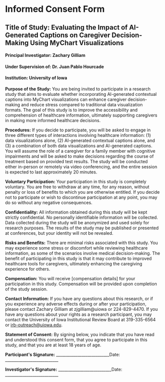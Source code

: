 # Informed Consent Form

## Title of Study: Evaluating the Impact of AI-Generated Captions on Caregiver Decision-Making Using MyChart Visualizations

#### Principal Investigator: Zachary Gilliam

#### Under Supervision of: Dr. Juan Pablo Hourcade

#### Institution: University of Iowa

**Purpose of the Study:** You are being invited to participate in a research study that aims to evaluate whether incorporating AI-generated contextual captions into MyChart visualizations can enhance caregiver decision-making and reduce stress compared to traditional data visualization formats. The goal of this study is to improve the accessibility and comprehension of healthcare information, ultimately supporting caregivers in making more informed healthcare decisions.

**Procedures:** If you decide to participate, you will be asked to engage in three different types of interactions involving healthcare information: (1) data visualizations alone, (2) AI-generated contextual captions alone, and (3) a combination of both data visualizations and AI-generated captions. You will assume the role of a caregiver for a family member with cognitive impairments and will be asked to make decisions regarding the course of treatment based on provided test results. The study will be conducted either in-person or remotely via video conferencing, and the entire session is expected to last approximately 20 minutes.

**Voluntary Participation:** Your participation in this study is completely voluntary. You are free to withdraw at any time, for any reason, without penalty or loss of benefits to which you are otherwise entitled. If you decide not to participate or wish to discontinue participation at any point, you may do so without any negative consequences.

**Confidentiality:** All information obtained during this study will be kept strictly confidential. No personally identifiable information will be collected. Data collected during the study will be anonymized and used solely for research purposes. The results of the study may be published or presented at conferences, but your identity will not be revealed.

**Risks and Benefits:** There are minimal risks associated with this study. You may experience some stress or discomfort while reviewing healthcare information, as some of the scenarios involve medical decision-making. The benefit of participating in this study is that it may contribute to improved healthcare tools for caregivers, ultimately enhancing the caregiving experience for others.

**Compensation:** You will receive [compensation details] for your participation in this study. Compensation will be provided upon completion of the study session.

**Contact Information:** If you have any questions about this research, or if you experience any adverse effects during or after your participation, please contact Zachary Gilliam at zjgilliam@uiowa or 224-829-4470. If you have any questions about your rights as a research participant, you may contact the University of Iowa Institutional Review Board at 319-335-6564 or irb-outreach@uiowa.edu.

**Statement of Consent:** By signing below, you indicate that you have read and understood this consent form, that you agree to participate in this study, and that you are at least 18 years of age.

**Participant's Signature:**  ___________________________Date:  ___________________________

**Investigator's Signature:**  ___________________________Date:  ___________________________

